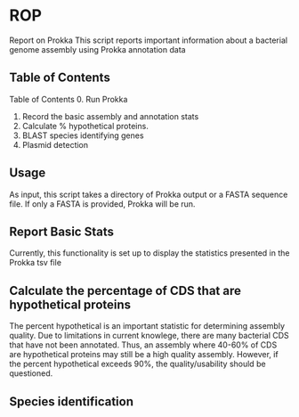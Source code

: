# ROP
Report on Prokka
This script reports important information about a bacterial genome assembly using Prokka annotation data

## Table of Contents

Table of Contents
0. Run Prokka
1. Record the basic assembly and annotation stats
2. Calculate % hypothetical proteins.
3. BLAST species identifying genes
4. Plasmid detection

## Usage
As input, this script takes a directory of Prokka output or a FASTA sequence file. If only a FASTA is provided, Prokka will be run.


## Report Basic Stats
Currently, this functionality is set up to display the statistics presented in the Prokka tsv file

## Calculate the percentage of CDS that are hypothetical proteins
The percent hypothetical is an important statistic for determining assembly quality. Due to limitations in current knowlege, there are many bacterial CDS that have not been annotated. Thus, an assembly where 40-60% of CDS are hypothetical proteins may still be a high quality assembly. However, if the percent hypothetical exceeds 90%, the quality/usability should be questioned.

## Species identification
